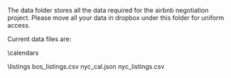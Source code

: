 The data folder stores all the data required for the airbnb negotiation project.
Please move all your data in dropbox under this folder for uniform access.


Current data files are:

\calendars

\listings
    bos_listings.csv
    nyc_cal.json
    nyc_listings.csv

